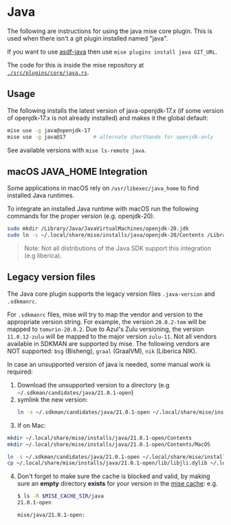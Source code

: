 # Java

The following are instructions for using the java mise core plugin. This is used when there isn't a
git plugin installed named "java".

If you want to use [asdf-java](https://github.com/halcyon/asdf-java)
then use `mise plugins install java GIT_URL`.

The code for this is inside the mise repository at
[`./src/plugins/core/java.rs`](https://github.com/jdx/mise/blob/main/src/plugins/core/java.rs).

## Usage

The following installs the latest version of java-openjdk-17.x (if some version of openjdk-17.x is
not already installed) and makes it the global default:

```sh
mise use -g java@openjdk-17
mise use -g java@17         # alternate shorthands for openjdk-only
```

See available versions with `mise ls-remote java`.

## macOS JAVA_HOME Integration

Some applications in macOS rely on `/usr/libexec/java_home` to find installed Java runtimes.

To integrate an installed Java runtime with macOS run the following commands for the proper version (e.g. openjdk-20).

```sh
sudo mkdir /Library/Java/JavaVirtualMachines/openjdk-20.jdk
sudo ln -s ~/.local/share/mise/installs/java/openjdk-20/Contents /Library/Java/JavaVirtualMachines/openjdk-20.jdk/Contents
```

> Note: Not all distributions of the Java SDK support this integration (e.g liberica).

## Legacy version files

The Java core plugin supports the legacy version files `.java-version` and `.sdkmanrc`.

For `.sdkmanrc` files, mise will try to map the vendor and version to the appropriate version string. For example, the version `20.0.2-tem` will be mapped to `temurin-20.0.2`. Due to Azul's Zulu versioning, the version `11.0.12-zulu` will be mapped to the major version `zulu-11`. Not all vendors available in SDKMAN are supported by mise. The following vendors are NOT supported: `bsg` (Bisheng), `graal` (GraalVM), `nik` (Liberica NIK).

In case an unsupported version of java is needed, some manual work is required:

1. Download the unsupported version to a directory (e.g `~/.sdkman/candidates/java/21.0.1-open`)
2. symlink the new version:
   ```sh
   ln -s ~/.sdkman/candidates/java/21.0.1-open ~/.local/share/mise/installs/java/21.0.1-open
   ```
3. If on Mac:
  ```sh
  mkdir ~/.local/share/mise/installs/java/21.0.1-open/Contents
  mkdir ~/.local/share/mise/installs/java/21.0.1-open/Contents/MacOS
  
  ln -s ~/.sdkman/candidates/java/21.0.1-open ~/.local/share/mise/installs/java/21.0.1-open/Contents/Home
  cp ~/.local/share/mise/installs/java/21.0.1-open/lib/libjli.dylib ~/.local/share/mise/installs/java/21.0.1-open/Contents/MacOS/libjli.dylib
  ```
4. Don't forget to make sure the cache is blocked and valid, by making sure an **empty** directory **exists** for your version in the [mise cache](https://mise.jdx.dev/directories.html#cache-mise):
   e.g.
   ```sh
   $ ls -R $MISE_CACHE_SIR/java
   21.0.1-open
   
   mise/java/21.0.1-open:

   ```
